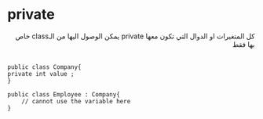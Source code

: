 #  private
<div dir=rtl>
كل المتغيرات او الدوال التي تكون معها private يمكن الوصول اليها من الـclass خاص بها فقط
</div>
<br>

```
public class Company{
private int value ;
}

public class Employee : Company{
    // cannot use the variable here
}
```
